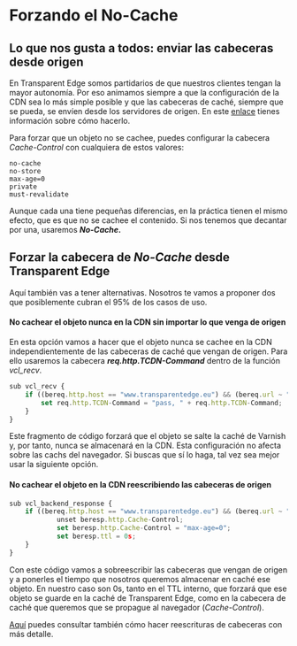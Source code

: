 # Forzando el No-Cache

## **Lo que nos gusta a todos: enviar las cabeceras desde origen**

En Transparent Edge somos partidarios de que nuestros clientes tengan la mayor autonomía. Por eso animamos siempre a que la configuración de la CDN sea lo más simple posible y que las cabeceras de caché, siempre que se pueda, se envíen desde los servidores de origen. En este [enlace](../../guias/configurar-mis-servidores-para-enviar-cabeceras-de-cache.md) tienes información sobre cómo hacerlo.

Para forzar que un objeto no se cachee, puedes configurar la cabecera _Cache-Control_ con cualquiera de estos valores:

```
no-cache
no-store
max-age=0
private
must-revalidate
```

Aunque cada una tiene pequeñas diferencias, en la práctica tienen el mismo efecto, que es que no se cachee el contenido. Si nos tenemos que decantar por una, usaremos _**No-Cache**_**.**

## Forzar la cabecera de _No-Cache_ desde Transparent Edge&#x20;

Aquí también vas a tener alternativas. Nosotros te vamos a proponer dos que posiblemente cubran el 95% de los casos de uso.

#### No cachear el objeto nunca en la CDN sin importar lo que venga de origen

En esta opción vamos a hacer que el objeto nunca se cachee en la CDN independientemente de las cabeceras de caché que vengan de origen. Para ello usaremos la cabecera _**req.http.TCDN-Command**_ dentro de la función _vcl\_recv_.

```javascript
sub vcl_recv {    
    if ((bereq.http.host == "www.transparentedge.eu") && (bereq.url ~ "/my-new-url")) {
        set req.http.TCDN-Command = "pass, " + req.http.TCDN-Command;
    }
} 
```

Este fragmento de código forzará que el objeto se salte la caché de Varnish y, por tanto, nunca se almacenará en la CDN. Esta configuración no afecta sobre las cachs del navegador. Si buscas que sí lo haga, tal vez sea mejor usar la siguiente opción.

#### No cachear el objeto en la CDN reescribiendo las cabeceras de origen

```javascript
sub vcl_backend_response {    
    if ((bereq.http.host == "www.transparentedge.eu") && (bereq.url ~ "/my-new-url")) {
            unset beresp.http.Cache-Control;
            set beresp.http.Cache-Control = "max-age=0";
            set beresp.ttl = 0s;
    }
} 
```

Con este código vamos a sobreescribir las cabeceras que vengan de origen y a ponerles el tiempo que nosotros queremos almacenar en caché ese objeto. En nuestro caso son 0s, tanto en el TTL interno, que forzará que ese objeto se guarde en la caché de Transparent Edge, como en la cabecera de caché que queremos que se propague al navegador (_Cache-Control_).

[Aquí](funcionalidades/reescritura-de-cabeceras.md) puedes consultar también cómo hacer reescrituras de cabeceras con más detalle.

